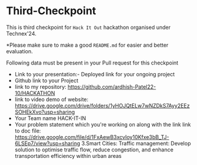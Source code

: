 # Third-Checkpoint

This is third checkpoint for `Hack It Out` hackathon organised under Technex'24.

*Please make sure to make a good `README.md` for easier and better evaluation.

Following data must be present in your Pull request for this checkpoint
- Link to your presentation:- Deployed link for your ongoing project
- Github link to your Project
- link to my repository: https://github.com/ardhish-Patel22-10/HACKATHON
- link to video demo of website: https://drive.google.com/drive/folders/1yHOJQtELw7wNZDkS7Ayy2EEzSOHEkXvo?usp=sharing
- Your Team name
     HACK-IT-IN
- Your problem statement which you're working on along with the link
    link to doc file: https://drive.google.com/file/d/1FxAewB3xcvIoy10Kfxe3bB_TJ-6LSEp7/view?usp=sharing
    3.Smart Cities:
      Traffic management: Develop solution to optimise traffic flow, reduce congestion, and enhance transportation efficiency within urban areas
  
